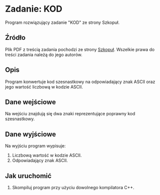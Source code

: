 # Zadanie: KOD

Program rozwiązujący zadanie "KOD" ze strony Szkopuł.

## Źródło
Plik PDF z treścią zadania pochodzi ze strony [Szkopuł](https://szkopul.edu.pl/). Wszelkie prawa do treści zadania należą do jego autorów.

## Opis
Program konwertuje kod szesnastkowy na odpowiadający znak ASCII oraz jego wartość liczbową w kodzie ASCII.

## Dane wejściowe
Na wejściu znajdują się dwa znaki reprezentujące poprawny kod szesnastkowy.

## Dane wyjściowe
Na wyjściu program wypisuje:
1. Liczbową wartość w kodzie ASCII.
2. Odpowiadający znak ASCII.

## Jak uruchomić
1. Skompiluj program przy użyciu dowolnego kompilatora C++.
